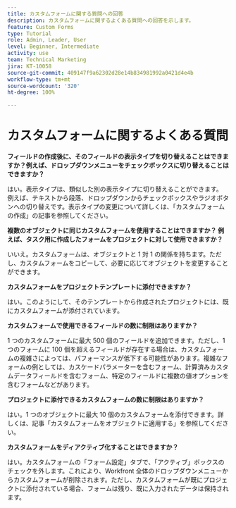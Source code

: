 ```yaml
---
title: カスタムフォームに関する質問への回答
description: カスタムフォームに関するよくある質問への回答を示します。
feature: Custom Forms
type: Tutorial
role: Admin, Leader, User
level: Beginner, Intermediate
activity: use
team: Technical Marketing
jira: KT-10058
source-git-commit: 409147f9a62302d28e14b834981992a0421d4e4b
workflow-type: tm+mt
source-wordcount: '320'
ht-degree: 100%

---
```


# カスタムフォームに関するよくある質問

**フィールドの作成後に、そのフィールドの表示タイプを切り替えることはできますか？例えば、ドロップダウンメニューをチェックボックスに切り替えることはできますか？**

はい。表示タイプは、類似した別の表示タイプに切り替えることができます。 例えば、テキストから段落、ドロップダウンからチェックボックスやラジオボタンへの切り替えです。表示タイプの変更について詳しくは、「カスタムフォームの作成」の記事を参照してください。


**複数のオブジェクトに同じカスタムフォームを使用することはできますか？ 例えば、タスク用に作成したフォームをプロジェクトに対して使用できますか？**

いいえ。カスタムフォームは、オブジェクトと 1 対 1 の関係を持ちます。ただし、カスタムフォームをコピーして、必要に応じてオブジェクトを変更することができます。


**カスタムフォームをプロジェクトテンプレートに添付できますか？**

はい。このようにして、そのテンプレートから作成されたプロジェクトには、既にカスタムフォームが添付されています。


**カスタムフォームで使用できるフィールドの数に制限はありますか？**

1 つのカスタムフォームに最大 500 個のフィールドを追加できます。ただし、1 つのフォームに 100 個を超えるフィールドが存在する場合は、カスタムフォームの複雑さによっては、パフォーマンスが低下する可能性があります。複雑なフォームの例としては、カスケードパラメーターを含むフォーム、計算済みカスタムデータフィールドを含むフォーム、特定のフィールドに複数の値オプションを含むフォームなどがあります。


**プロジェクトに添付できるカスタムフォームの数に制限はありますか？**

はい。1 つのオブジェクトに最大 10 個のカスタムフォームを添付できます。詳しくは、記事「カスタムフォームをオブジェクトに適用する」を参照してください。


**カスタムフォームをディアクティブ化することはできますか？**

はい。カスタムフォームの「フォーム設定」タブで、「アクティブ」ボックスのチェックを外します。これにより、Workfront 全体のドロップダウンメニューからカスタムフォームが削除されます。ただし、カスタムフォームが既にプロジェクトに添付されている場合、フォームは残り、既に入力されたデータは保持されます。